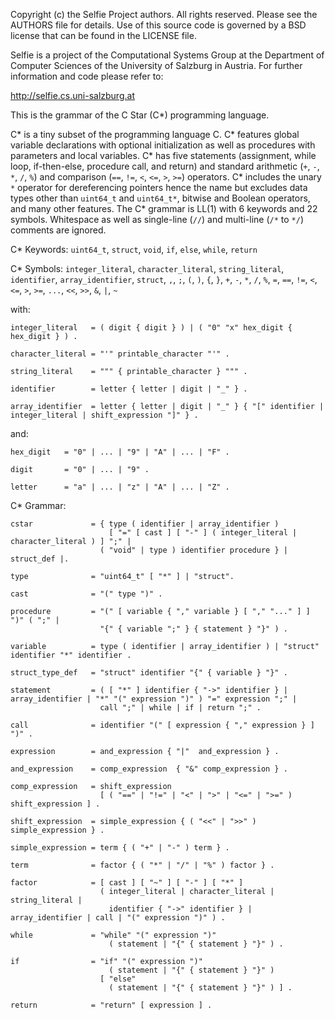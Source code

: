 Copyright (c) the Selfie Project authors. All rights reserved. Please see the AUTHORS file for details. Use of this source code is governed by a BSD license that can be found in the LICENSE file.

Selfie is a project of the Computational Systems Group at the Department of Computer Sciences of the University of Salzburg in Austria. For further information and code please refer to:

http://selfie.cs.uni-salzburg.at

This is the grammar of the C Star (C\*) programming language.

C\* is a tiny subset of the programming language C. C\* features global variable declarations with optional initialization as well as procedures with parameters and local variables. C\* has five statements (assignment, while loop, if-then-else, procedure call, and return) and standard arithmetic (`+`, `-`, `*`, `/`, `%`) and comparison (`==`, `!=`, `<`, `<=`, `>`, `>=`) operators. C\* includes the unary `*` operator for dereferencing pointers hence the name but excludes data types other than `uint64_t` and `uint64_t*`, bitwise and Boolean operators, and many other features. The C\* grammar is LL(1) with 6 keywords and 22 symbols. Whitespace as well as single-line (`//`) and multi-line (`/*` to `*/`) comments are ignored.

C\* Keywords: `uint64_t`, `struct`, `void`, `if`, `else`, `while`, `return`

C\* Symbols: `integer_literal`, `character_literal`, `string_literal`, `identifier`, `array_identifier`, `struct`, `,`, `;`, `(`, `)`, `{`, `}`, `+`, `-`, `*`, `/`, `%`, `=`, `==`, `!=`, `<`, `<=`, `>`, `>=`, `...`, `<<`, `>>`, `&`, `|`, `~`

with:

```
integer_literal   = ( digit { digit } ) | ( "0" "x" hex_digit { hex_digit } ) .

character_literal = "'" printable_character "'" .

string_literal    = """ { printable_character } """ .

identifier        = letter { letter | digit | "_" } .

array_identifier  = letter { letter | digit | "_" } { "[" identifier | integer_literal | shift_expression "]" } .
```

and:

```
hex_digit 	= "0" | ... | "9" | "A" | ... | "F" .

digit  		= "0" | ... | "9" .

letter 		= "a" | ... | "z" | "A" | ... | "Z" .
```

C\* Grammar:

```
cstar             = { type ( identifier | array_identifier )
                      [ "=" [ cast ] [ "-" ] ( integer_literal | character_literal ) ] ";" |
                    ( "void" | type ) identifier procedure } | struct_def |.

type              = "uint64_t" [ "*" ] | "struct".

cast              = "(" type ")" .

procedure         = "(" [ variable { "," variable } [ "," "..." ] ] ")" ( ";" |
                    "{" { variable ";" } { statement } "}" ) .

variable          = type ( identifier | array_identifier ) | "struct" identifier "*" identifier .

struct_type_def	  = "struct" identifier "{" { variable } "}" .

statement         = ( [ "*" ] identifier { "->" identifier } | array_identifier | "*" "(" expression ")" ) "=" expression ";" |
                    call ";" | while | if | return ";" .

call              = identifier "(" [ expression { "," expression } ] ")" .

expression 		  = and_expression { "|"  and_expression } .

and_expression	  = comp_expression  { "&" comp_expression } .

comp_expression   = shift_expression
                    [ ( "==" | "!=" | "<" | ">" | "<=" | ">=" ) shift_expression ] .
					
shift_expression  = simple_expression { ( "<<" | ">>" ) simple_expression } .

simple_expression = term { ( "+" | "-" ) term } .

term              = factor { ( "*" | "/" | "%" ) factor } .

factor            = [ cast ] [ "~" ] [ "-" ] [ "*" ]
                    ( integer_literal | character_literal | string_literal |
                      identifier { "->" identifier } | array_identifier | call | "(" expression ")" ) .

while             = "while" "(" expression ")"
                      ( statement | "{" { statement } "}" ) .

if                = "if" "(" expression ")"
                      ( statement | "{" { statement } "}" )
                    [ "else"
                      ( statement | "{" { statement } "}" ) ] .

return            = "return" [ expression ] .
```